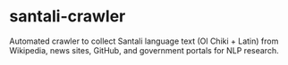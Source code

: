 # santali-crawler
Automated crawler to collect Santali language text (Ol Chiki + Latin) from Wikipedia, news sites, GitHub, and government portals for NLP research.
